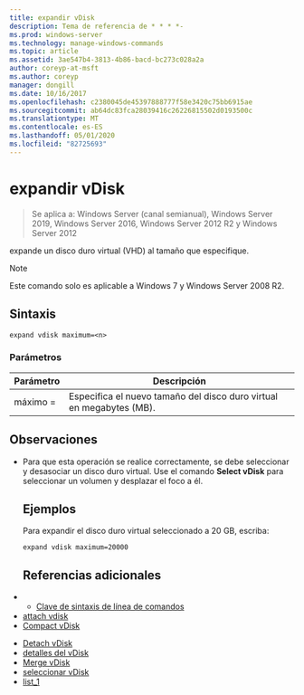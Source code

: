 ```yaml
---
title: expandir vDisk
description: Tema de referencia de * * * *-
ms.prod: windows-server
ms.technology: manage-windows-commands
ms.topic: article
ms.assetid: 3ae547b4-3813-4b86-bacd-bc273c028a2a
author: coreyp-at-msft
ms.author: coreyp
manager: dongill
ms.date: 10/16/2017
ms.openlocfilehash: c2380045de45397888777f58e3420c75bb6915ae
ms.sourcegitcommit: ab64dc83fca28039416c26226815502d0193500c
ms.translationtype: MT
ms.contentlocale: es-ES
ms.lasthandoff: 05/01/2020
ms.locfileid: "82725693"
---
```

# <a name="expand-vdisk"></a>expandir vDisk

> Se aplica a: Windows Server (canal semianual), Windows Server 2019, Windows Server 2016, Windows Server 2012 R2 y Windows Server 2012

expande un disco duro virtual (VHD) al tamaño que especifique.
> [!NOTE]
> Este comando solo es aplicable a Windows 7 y Windows Server 2008 R2.
> ## <a name="syntax"></a>Sintaxis
> ```
> expand vdisk maximum=<n>
> ```
> ### <a name="parameters"></a>Parámetros
> 
> |  Parámetro  |                      Descripción                      |
> |-------------|-------------------------------------------------------|
> | máximo =<n> | Especifica el nuevo tamaño del disco duro virtual en megabytes (MB). |
> 
> ## <a name="remarks"></a>Observaciones
> - Para que esta operación se realice correctamente, se debe seleccionar y desasociar un disco duro virtual. Use el comando **Select vDisk** para seleccionar un volumen y desplazar el foco a él.
>   ## <a name="examples"></a>Ejemplos
>   Para expandir el disco duro virtual seleccionado a 20 GB, escriba:
>   ```
>   expand vdisk maximum=20000
>   ```
>   ## <a name="additional-references"></a>Referencias adicionales
> - - [Clave de sintaxis de línea de comandos](command-line-syntax-key.md)
> - [attach vdisk](attach-vdisk.md)
> - [Compact vDisk](compact-vdisk.md)

-   [Detach vDisk](detach-vdisk.md)
-   [detalles del vDisk](detail-vdisk.md)
-   [Merge vDisk](merge-vdisk.md)
-   [seleccionar vDisk](select-vdisk.md)
-   [list_1](list_1.md)
